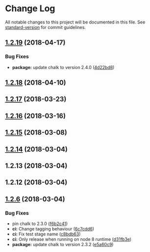 # Change Log

All notable changes to this project will be documented in this file. See [standard-version](https://github.com/conventional-changelog/standard-version) for commit guidelines.

<a name="1.2.19"></a>
## [1.2.19](https://github.com/ReidWeb/GitInspector-CSV/compare/v1.2.18...v1.2.19) (2018-04-17)


### Bug Fixes

* **package:** update chalk to version 2.4.0 ([4d22bd8](https://github.com/ReidWeb/GitInspector-CSV/commit/4d22bd8))



<a name="1.2.18"></a>
## [1.2.18](https://github.com/ReidWeb/GitInspector-CSV/compare/v1.2.17...v1.2.18) (2018-04-10)



<a name="1.2.17"></a>
## [1.2.17](https://github.com/ReidWeb/GitInspector-CSV/compare/v1.2.16...v1.2.17) (2018-03-23)



<a name="1.2.16"></a>
## [1.2.16](https://github.com/ReidWeb/GitInspector-CSV/compare/v1.2.15...v1.2.16) (2018-03-16)



<a name="1.2.15"></a>
## [1.2.15](https://github.com/ReidWeb/GitInspector-CSV/compare/v1.2.14...v1.2.15) (2018-03-08)



<a name="1.2.14"></a>
## [1.2.14](https://github.com/ReidWeb/GitInspector-CSV/compare/v1.2.13...v1.2.14) (2018-03-04)



<a name="1.2.13"></a>
## 1.2.13 (2018-03-04)



<a name="1.2.12"></a>
## 1.2.12 (2018-03-04)



<a name="1.2.6"></a>
## [1.2.6](https://github.com/ReidWeb/GitInspector-CSV/compare/v1.2.5...v1.2.6) (2018-03-04)


### Bug Fixes

* pin chalk to 2.3.0 ([f6b2c41](https://github.com/ReidWeb/GitInspector-CSV/commit/f6b2c41))
* **ci:** Change tagging behaviour ([6c7cdd6](https://github.com/ReidWeb/GitInspector-CSV/commit/6c7cdd6))
* **ci:** Fix test stage name ([c8bdb63](https://github.com/ReidWeb/GitInspector-CSV/commit/c8bdb63))
* **ci:** Only release when running on node 8 runtime ([d31fb3e](https://github.com/ReidWeb/GitInspector-CSV/commit/d31fb3e))
* **package:** update chalk to version 2.3.2 ([e5a60c9](https://github.com/ReidWeb/GitInspector-CSV/commit/e5a60c9))
